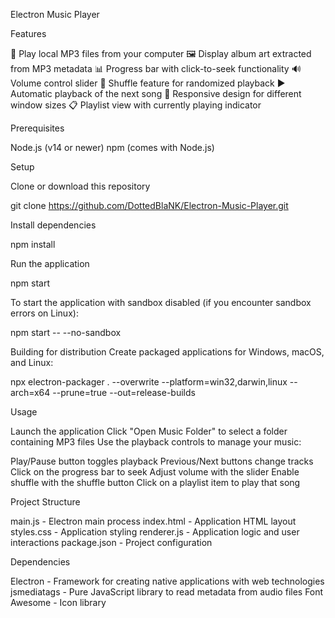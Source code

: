 Electron Music Player



Features

🎵 Play local MP3 files from your computer
🖼️ Display album art extracted from MP3 metadata
📊 Progress bar with click-to-seek functionality
🔊 Volume control slider
🔄 Shuffle feature for randomized playback
▶️ Automatic playback of the next song
📱 Responsive design for different window sizes
📋 Playlist view with currently playing indicator

Prerequisites

Node.js (v14 or newer)
npm (comes with Node.js)

Setup

Clone or download this repository

git clone https://github.com/DottedBlaNK/Electron-Music-Player.git

Install dependencies

npm install

Run the application

npm start



To start the application with sandbox disabled (if you encounter sandbox errors on Linux):

npm start -- --no-sandbox



Building for distribution
Create packaged applications for Windows, macOS, and Linux:

npx electron-packager . --overwrite --platform=win32,darwin,linux --arch=x64 --prune=true --out=release-builds


Usage

Launch the application
Click "Open Music Folder" to select a folder containing MP3 files
Use the playback controls to manage your music:

Play/Pause button toggles playback
Previous/Next buttons change tracks
Click on the progress bar to seek
Adjust volume with the slider
Enable shuffle with the shuffle button
Click on a playlist item to play that song


Project Structure

main.js - Electron main process
index.html - Application HTML layout
styles.css - Application styling
renderer.js - Application logic and user interactions
package.json - Project configuration


Dependencies

Electron - Framework for creating native applications with web technologies
jsmediatags - Pure JavaScript library to read metadata from audio files
Font Awesome - Icon library




